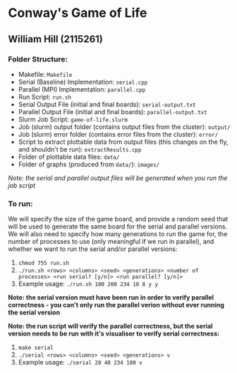 # Conway's Game of Life

## William Hill (2115261)

### Folder Structure:

- Makefile: `Makefile`
- Serial (Baseline) Implementation: `serial.cpp`
- Parallel (MPI) Implementation: `parallel.cpp`
- Run Script: `run.sh`
- Serial Output File (initial and final boards): `serial-output.txt`
- Parallel Output File (initial and final boards): `parallel-output.txt`
- Slurm Job Script: `game-of-life.slurm`
- Job (slurm) output folder (contains output files from the cluster): `output/`
- Job (slurm) error folder (contains error files from the cluster): `error/`
- Script to extract plottable data from output files (this changes on the fly, and shouldn't be run): `extractResults.cpp`
- Folder of plottable data files: `data/`
- Folder of graphs (produced from `data/`): `images/`

_Note: the serial and parallel output files will be generated when you run the job script_

### To run:

We will specify the size of the game board, and provide a random seed that will be used to generate the same board for the serial and parallel versions. We will also need to specify how many generations to run the game for, the number of processes to use (only meaningful if we run in parallel), and whether we want to run the serial and/or parallel versions:

1. `chmod 755 run.sh`
2. `./run.sh <rows> <columns> <seed> <generations> <number of processes> <run serial? [y/n]> <run parallel? [y/n]>`
3. Example usage: `./run.sh 100 200 234 10 8 y y`

**Note: the serial version must have been run in order to verify parallel correctness - you can't only run the parallel verion without ever running the serial version**

**Note: the run script will verify the parallel correctness, but the serial version needs to be run with it's visualiser to verify serial correctness:**

1. `make serial`
2. `./serial <rows> <columns> <seed> <generations> v`
3. Example usage: `./serial 20 40 234 100 v`
